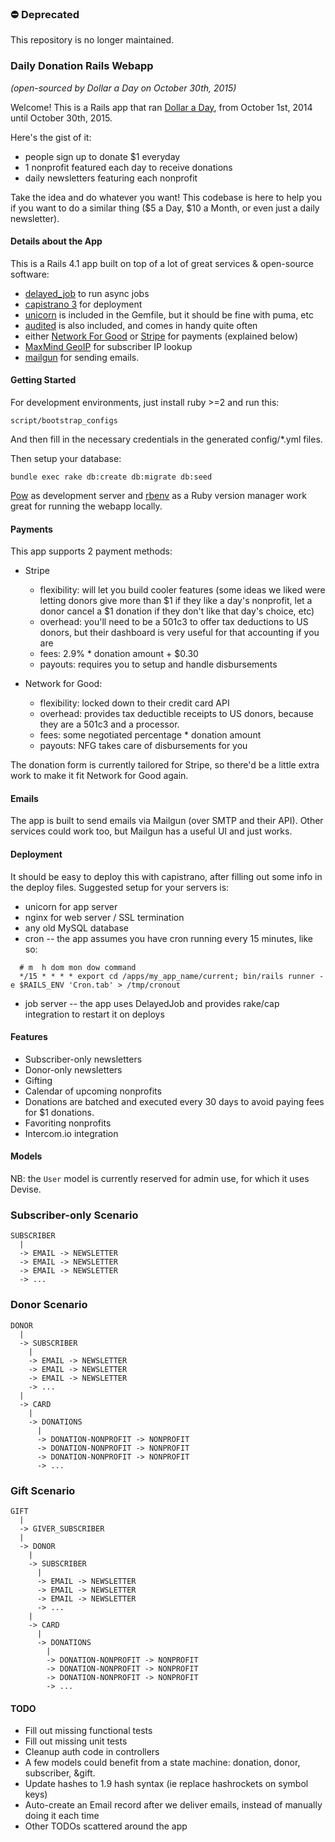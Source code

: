 ### ⛔️ Deprecated

This repository is no longer maintained. 

### Daily Donation Rails Webapp

*(open-sourced by Dollar a Day on October 30th, 2015)*

Welcome! This is a Rails app that ran [Dollar a Day](http://dollaraday.co), from October 1st, 2014 until October 30th, 2015.

Here's the gist of it:

* people sign up to donate $1 everyday
* 1 nonprofit featured each day to receive donations
* daily newsletters featuring each nonprofit

Take the idea and do whatever you want! This codebase is here to help you if you want to do a similar thing ($5 a Day, $10 a Month, or even just a daily newsletter).

#### Details about the App

This is a Rails 4.1 app built on top of a lot of great services & open-source software:

  * [delayed_job](https://github.com/collectiveidea/delayed_job) to run async jobs
  * [capistrano 3](http://capistranorb.com/) for deployment
  * [unicorn](http://unicorn.bogomips.org/) is included in the Gemfile, but it should be fine with puma, etc
  * [audited](https://github.com/collectiveidea/audited) is also included, and comes in handy quite often
  * either [Network For Good](http://www.thenetworkforgood.org/) or [Stripe](https://stripe.com/) for payments (explained below)
  * [MaxMind GeoIP](https://www.maxmind.com/en/geoip2-databases) for subscriber IP lookup
  * [mailgun](http://www.mailgun.com/) for sending emails.

#### Getting Started

For development environments, just install ruby >=2 and run this:

`script/bootstrap_configs`

And then fill in the necessary credentials in the generated config/*.yml files.

Then setup your database:

`bundle exec rake db:create db:migrate db:seed`

[Pow](http://pow.cx/) as development server and [rbenv](https://github.com/sstephenson/rbenv) as a Ruby version manager work great for running the webapp locally.

#### Payments

This app supports 2 payment methods:

* Stripe
  * flexibility: will let you build cooler features (some ideas we liked were letting
    donors give more than $1 if they like a day's nonprofit, let a donor
    cancel a $1 donation if they don't like that day's choice, etc)
  * overhead: you'll need to be a 501c3 to offer tax deductions to US donors, but their dashboard is very useful for that accounting if you are
  * fees: 2.9% * donation amount + $0.30
  * payouts: requires you to setup and handle disbursements

* Network for Good:
  * flexibility: locked down to their credit card API
  * overhead: provides tax deductible receipts to US donors, because they are a 501c3 and a processor.
  * fees: some negotiated percentage * donation amount
  * payouts: NFG takes care of disbursements for you

The donation form is currently tailored for Stripe, so there'd be a little
extra work to make it fit Network for Good again.

#### Emails

The app is built to send emails via Mailgun (over SMTP and their API). Other services could work too, but Mailgun has a useful UI and just works.

#### Deployment

It should be easy to deploy this with capistrano, after filling out some info in the deploy files. Suggested setup for your servers is:

* unicorn for app server
* nginx for web server / SSL termination
* any old MySQL database
* cron -- the app assumes you have cron running every 15 minutes, like so:
```
  # m  h dom mon dow command
  */15 * * * * export cd /apps/my_app_name/current; bin/rails runner -e $RAILS_ENV 'Cron.tab' > /tmp/cronout
```
* job server -- the app uses DelayedJob and provides rake/cap integration to restart it on deploys

#### Features

* Subscriber-only newsletters
* Donor-only newsletters
* Gifting
* Calendar of upcoming nonprofits
* Donations are batched and executed every 30 days to avoid paying fees for $1 donations.
* Favoriting nonprofits
* Intercom.io integration

#### Models

NB: the `User` model is currently reserved for admin use, for which it uses Devise.

### Subscriber-only Scenario

```
SUBSCRIBER
  |
  -> EMAIL -> NEWSLETTER
  -> EMAIL -> NEWSLETTER
  -> EMAIL -> NEWSLETTER
  -> ...
```

### Donor Scenario

```
DONOR
  |
  -> SUBSCRIBER
    |
    -> EMAIL -> NEWSLETTER
    -> EMAIL -> NEWSLETTER
    -> EMAIL -> NEWSLETTER
    -> ...
  |
  -> CARD
    |
    -> DONATIONS
      |
      -> DONATION-NONPROFIT -> NONPROFIT
      -> DONATION-NONPROFIT -> NONPROFIT
      -> DONATION-NONPROFIT -> NONPROFIT
      -> ...
```

### Gift Scenario

```
GIFT
  |
  -> GIVER_SUBSCRIBER
  |
  -> DONOR
    |
    -> SUBSCRIBER
      |
      -> EMAIL -> NEWSLETTER
      -> EMAIL -> NEWSLETTER
      -> EMAIL -> NEWSLETTER
      -> ...
    |
    -> CARD
      |
      -> DONATIONS
        |
        -> DONATION-NONPROFIT -> NONPROFIT
        -> DONATION-NONPROFIT -> NONPROFIT
        -> DONATION-NONPROFIT -> NONPROFIT
        -> ...
```




#### TODO

* Fill out missing functional tests
* Fill out missing unit tests
* Cleanup auth code in controllers
* A few models could benefit from a state machine: donation, donor, subscriber, &gift.
* Update hashes to 1.9 hash syntax (ie replace hashrockets on symbol keys)
* Auto-create an Email record after we deliver emails, instead of manually doing it each time
* Other TODOs scattered around the app

